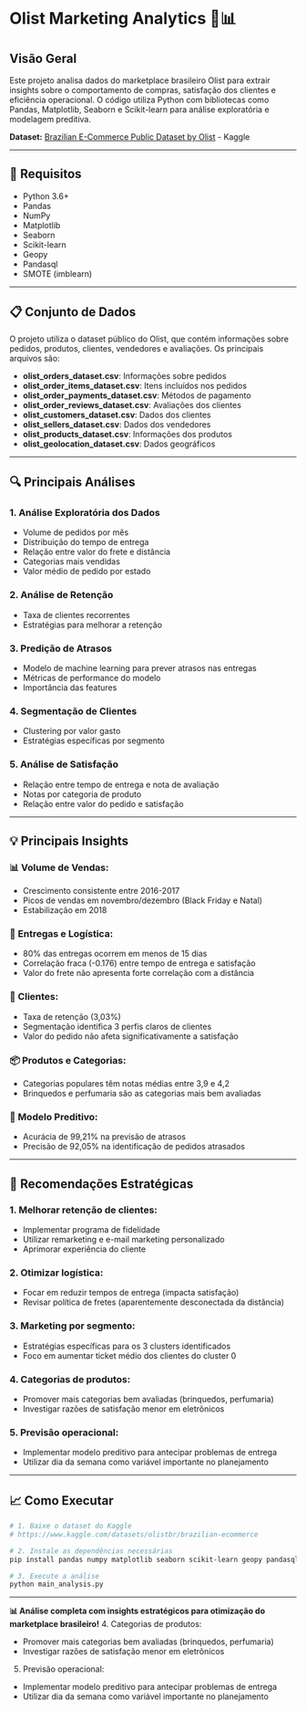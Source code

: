 # **Olist Marketing Analytics** 🛒📊

## **Visão Geral**

Este projeto analisa dados do marketplace brasileiro Olist para extrair insights sobre o comportamento de compras, satisfação dos clientes e eficiência operacional. O código utiliza Python com bibliotecas como Pandas, Matplotlib, Seaborn e Scikit-learn para análise exploratória e modelagem preditiva.

**Dataset:** [Brazilian E-Commerce Public Dataset by Olist](https://www.kaggle.com/datasets/olistbr/brazilian-ecommerce) - Kaggle

---

## **🔧 Requisitos**

* Python 3.6+
* Pandas
* NumPy
* Matplotlib
* Seaborn
* Scikit-learn
* Geopy
* Pandasql
* SMOTE (imblearn)

---

## **📋 Conjunto de Dados**

O projeto utiliza o dataset público do Olist, que contém informações sobre pedidos, produtos, clientes, vendedores e avaliações. Os principais arquivos são:

* **olist_orders_dataset.csv**: Informações sobre pedidos
* **olist_order_items_dataset.csv**: Itens incluídos nos pedidos
* **olist_order_payments_dataset.csv**: Métodos de pagamento
* **olist_order_reviews_dataset.csv**: Avaliações dos clientes
* **olist_customers_dataset.csv**: Dados dos clientes
* **olist_sellers_dataset.csv**: Dados dos vendedores
* **olist_products_dataset.csv**: Informações dos produtos
* **olist_geolocation_dataset.csv**: Dados geográficos

---

## **🔍 Principais Análises**

### **1. Análise Exploratória dos Dados**
* Volume de pedidos por mês
* Distribuição do tempo de entrega
* Relação entre valor do frete e distância
* Categorias mais vendidas
* Valor médio de pedido por estado

### **2. Análise de Retenção**
* Taxa de clientes recorrentes
* Estratégias para melhorar a retenção

### **3. Predição de Atrasos**
* Modelo de machine learning para prever atrasos nas entregas
* Métricas de performance do modelo
* Importância das features

### **4. Segmentação de Clientes**
* Clustering por valor gasto
* Estratégias específicas por segmento

### **5. Análise de Satisfação**
* Relação entre tempo de entrega e nota de avaliação
* Notas por categoria de produto
* Relação entre valor do pedido e satisfação

---

## **💡 Principais Insights**

### **📊 Volume de Vendas:**
* Crescimento consistente entre 2016-2017
* Picos de vendas em novembro/dezembro (Black Friday e Natal)
* Estabilização em 2018

### **🚚 Entregas e Logística:**
* 80% das entregas ocorrem em menos de 15 dias
* Correlação fraca (-0.176) entre tempo de entrega e satisfação
* Valor do frete não apresenta forte correlação com a distância

### **👥 Clientes:**
* Taxa de retenção (3,03%)
* Segmentação identifica 3 perfis claros de clientes
* Valor do pedido não afeta significativamente a satisfação

### **📦 Produtos e Categorias:**
* Categorias populares têm notas médias entre 3,9 e 4,2
* Brinquedos e perfumaria são as categorias mais bem avaliadas

### **🤖 Modelo Preditivo:**
* Acurácia de 99,21% na previsão de atrasos
* Precisão de 92,05% na identificação de pedidos atrasados

---

## **🎯 Recomendações Estratégicas**

### **1. Melhorar retenção de clientes:**
* Implementar programa de fidelidade
* Utilizar remarketing e e-mail marketing personalizado
* Aprimorar experiência do cliente

### **2. Otimizar logística:**
* Focar em reduzir tempos de entrega (impacta satisfação)
* Revisar política de fretes (aparentemente desconectada da distância)

### **3. Marketing por segmento:**
* Estratégias específicas para os 3 clusters identificados
* Foco em aumentar ticket médio dos clientes do cluster 0

### **4. Categorias de produtos:**
* Promover mais categorias bem avaliadas (brinquedos, perfumaria)
* Investigar razões de satisfação menor em eletrônicos

### **5. Previsão operacional:**
* Implementar modelo preditivo para antecipar problemas de entrega
* Utilizar dia da semana como variável importante no planejamento

---

## **📈 Como Executar**

```bash
# 1. Baixe o dataset do Kaggle
# https://www.kaggle.com/datasets/olistbr/brazilian-ecommerce

# 2. Instale as dependências necessárias
pip install pandas numpy matplotlib seaborn scikit-learn geopy pandasql imbalanced-learn

# 3. Execute a análise
python main_analysis.py
```

---

**📊 Análise completa com insights estratégicos para otimização do marketplace brasileiro!**
 4. Categorias de produtos:
 - Promover mais categorias bem avaliadas (brinquedos, perfumaria)
 - Investigar razões de satisfação menor em eletrônicos
 5. Previsão operacional:
 - Implementar modelo preditivo para antecipar problemas de entrega
 - Utilizar dia da semana como variável importante no planejamento
